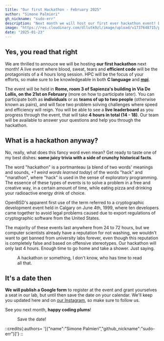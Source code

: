 ```yaml
---
title: "Our first Hackathon - February 2025"
author: "Simone Palmieri"
gh_nickname: "sudo-err"
description: "Next month we will host our first ever hackathon event! Don't miss!"
image: "https://res.cloudinary.com/dllutk9zl/image/upload/v1737648715/preview_ekhblc.jpg"
date: "2025-01-23"
---
```



## Yes, you read that right

We are thrilled to annouce we will be hosting __our first hackathon__ next month! A live event where blood, sweat, tears and __efficient code__ will be the protagonists of a 4 hours long session. HPC will be the focus of your efforts, so make sure to be knowledgeable in both __C language__ and __[mpi](https://hpc-wiki.info/hpc/MPI)__.

The event will be held in __Rome, room 3 of Sapienza's building in Via De Lollis, on the 21st on February__ (more on how to participate later). You can participate both as __individuals__ or as __teams of up to two people__ (otherwise known as pairs), and will face two problem solving challenges where speed and efficiency will reign. You will be able to see a __live leaderboard__ as you progress through the event, that will take __4 hours in total (14 - 18)__. Our team will be available to answer your questions and help you through the hackathon.


## What is a hackathon anyway?

No, really, what does this fancy word even mean? Get ready to taste one of my best dishes: __some juicy trivia with a side of crunchy historical facts__.

The word "hackathon" is a portmanteau (a blend of two words' meanings and sounds, _+1 weird words learned today_) of the words "hack" and "marathon", where "hack" is used in the sense of exploratory programming. The essence of these types of events is to solve a problem in a free and creative way, in a certain amount of time, while eating pizza and drinking your radioactive energy drink of choice.

OpenBSD's apparent first use of the term referred to a cryptographic development event held in Calgary on June 4th, 1999, where ten developers came together to avoid legal problems caused due to export regulations of cryptographic software from the United States.

The majority of these events last anywhere from 24 to 72 hours, but we computer scientists already have a reputation for not washing, we wouldn't want to get banned from university labs forever, even though this reputation is completely false and based on offensive stereotypes. Our hackathon will only last 4 hours. Enough time to go home and take a shower. Just saying.

<figure>
    <img src="https://res.cloudinary.com/dllutk9zl/image/upload/v1737648717/hackathon_p8xbz0.jpg" alt="">
    <figcaption>A hackathon or something, I don't know, who has time to read all that.</figcaption>
</figure>


## It's a date then

__We will publish a Google form__ to register at the event and grant yourselves a seat in our lab, but until then save the date on your calendar. We'll keep you updated here and on [our Instagram](https://www.instagram.com/plumjuiceteam/), so make sure to follow us.

See you next month, __happy coding plums__!

<figure>
    <img src="https://res.cloudinary.com/dllutk9zl/image/upload/v1737648719/date_banner_xvnwqy.jpg" alt="">
    <figcaption>Save the date!</figcaption>
</figure>

::credits{:authors= '[{"name":"Simone Palmieri","github_nickname":"sudo-err"}]'}
::
